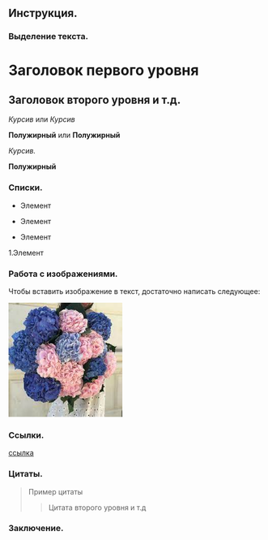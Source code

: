 ## Инструкция.
### Выделение текста.

# Заголовок первого уровня 
## Заголовок второго уровня и т.д.

*Курсив* или _Курсив_

**Полужирный** или __Полужирный__

*Курсив.*

**Полужирный**

### Списки.

 * Элемент
 + Элемент
 - Элемент

 1.Элемент
### Работа с изображениями.
 
Чтобы вставить изображение в текст, достаточно написать следующее:

![Привет](Цветы1.jfif)


### Ссылки.
[ссылка](https://gb.ru/lessons/256997)



### Цитаты.
>Пример цитаты
>> Цитата второго уровня и т.д



### Заключение.